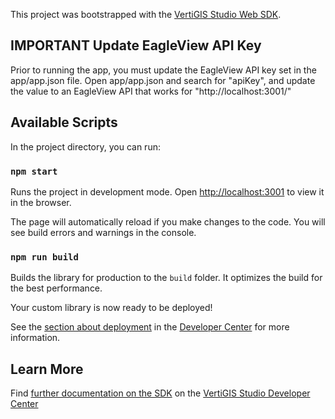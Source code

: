 This project was bootstrapped with the [VertiGIS Studio Web SDK](https://github.com/vertigis/vertigis-web-sdk).

## IMPORTANT Update EagleView API Key ##

Prior to running the app, you must update the EagleView API key set in the app/app.json file.
Open app/app.json and search for "apiKey", and update the value to an EagleView API that works for "http://localhost:3001/"

## Available Scripts

In the project directory, you can run:

### `npm start`

Runs the project in development mode. Open [http://localhost:3001](http://localhost:3001) to view it in the browser.

The page will automatically reload if you make changes to the code. You will see build errors and warnings in the console.

### `npm run build`

Builds the library for production to the `build` folder. It optimizes the build for the best performance.

Your custom library is now ready to be deployed!

See the [section about deployment](https://developers.vertigis.com/docs/web/sdk-deployment/) in the [Developer Center](https://developers.vertigis.com/docs/web/overview/) for more information.

## Learn More

Find [further documentation on the SDK](https://developers.vertigis.com/docs/web/sdk-overview/) on the [VertiGIS Studio Developer Center](https://developers.vertigis.com/docs/web/overview/)
